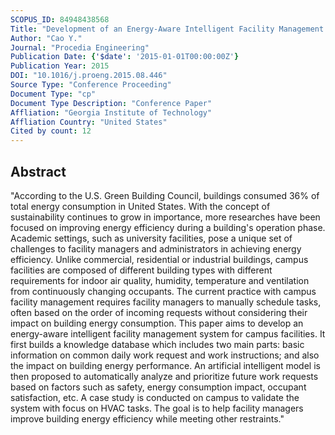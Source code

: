 ```yaml
---
SCOPUS_ID: 84948438568
Title: "Development of an Energy-Aware Intelligent Facility Management System for Campus Facilities"
Author: "Cao Y."
Journal: "Procedia Engineering"
Publication Date: {'$date': '2015-01-01T00:00:00Z'}
Publication Year: 2015
DOI: "10.1016/j.proeng.2015.08.446"
Source Type: "Conference Proceeding"
Document Type: "cp"
Document Type Description: "Conference Paper"
Affliation: "Georgia Institute of Technology"
Affliation Country: "United States"
Cited by count: 12
---
```


## Abstract
"According to the U.S. Green Building Council, buildings consumed 36% of total energy consumption in United States. With the concept of sustainability continues to grow in importance, more researches have been focused on improving energy efficiency during a building's operation phase. Academic settings, such as university facilities, pose a unique set of challenges to facility managers and administrators in achieving energy efficiency. Unlike commercial, residential or industrial buildings, campus facilities are composed of different building types with different requirements for indoor air quality, humidity, temperature and ventilation from continuously changing occupants. The current practice with campus facility management requires facility managers to manually schedule tasks, often based on the order of incoming requests without considering their impact on building energy consumption. This paper aims to develop an energy-aware intelligent facility management system for campus facilities. It first builds a knowledge database which includes two main parts: basic information on common daily work request and work instructions; and also the impact on building energy performance. An artificial intelligent model is then proposed to automatically analyze and prioritize future work requests based on factors such as safety, energy consumption impact, occupant satisfaction, etc. A case study is conducted on campus to validate the system with focus on HVAC tasks. The goal is to help facility managers improve building energy efficiency while meeting other restraints."
